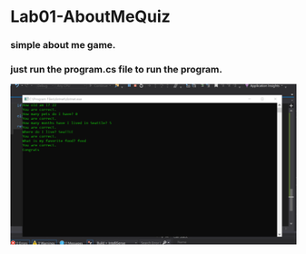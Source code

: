 # Lab01-AboutMeQuiz
### simple about me game.
### just run the program.cs file to run the program. 
![program finished running](output.png)
